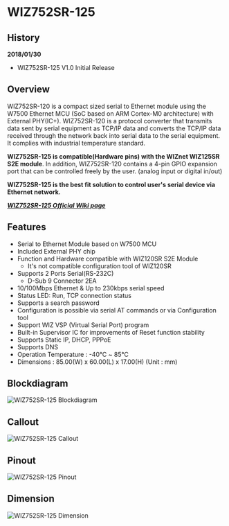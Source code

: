 # WIZ752SR-125
## History
**2018/01/30**
- WIZ752SR-125 V1.0 Initial Release

## Overview

WIZ752SR-120 is a compact sized serial to Ethernet module using the W7500 Ethernet MCU (SoC based on ARM Cortex-M0 architecture) with External PHY(IC+). WIZ752SR-120 is a protocol converter that transmits data sent by serial equipment as TCP/IP data and converts the TCP/IP data received through the network back into serial data to the serial equipment. It complies with industrial temperature standard.

**WIZ752SR-125 is compatible(Hardware pins) with the WIZnet WIZ125SR S2E module**. In addition, WIZ752SR-120 contains a 4-pin GPIO expansion port that can be controlled freely by the user. (analog input or digital in/out)

**WIZ752SR-125 is the best fit solution to control user's serial device via Ethernet network.**

 [***WIZ752SR-125 Official Wiki page***](https://wizwiki.net/wiki/doku.php?id=products:s2e_module:wiz752sr-125:start)


## Features

- Serial to Ethernet Module based on W7500 MCU
- Included External PHY chip
- Function and Hardware compatible with WIZ120SR S2E Module
	- It's not compatible configuration tool of WIZ120SR
- Supports 2 Ports Serial(RS-232C)
	- D-Sub 9 Connector 2EA
- 10/100Mbps Ethernet & Up to 230kbps serial speed
- Status LED: Run, TCP connection status
- Supports a search password
- Configuration is possible via serial AT commands or via Configuration tool
- Support WIZ VSP (Virtual Serial Port) program
- Built-in Supervisor IC for improvements of Reset function stability
- Supports Static IP, DHCP, PPPoE
- Supports DNS
- Operation Temperature : -40℃ ~ 85℃
- Dimensions : 85.00(W) x 60.00(L) x 17.00(H) (Unit : mm)



## Blockdiagram

![WIZ752SR-125 Blockdiagram](https://raw.githubusercontent.com/Wiznet/Hardware-Files-of-WIZnet/master/Serial_to_Ethernet_Module/WIZ752SR-125/Pictures/WIZ752SR-125_blockdiagram.png)


## Callout

![WIZ752SR-125 Callout](https://raw.githubusercontent.com/Wiznet/Hardware-Files-of-WIZnet/master/Serial_to_Ethernet_Module/WIZ752SR-125/Pictures/WIZ752SR-125_callout.png)


## Pinout

![WIZ752SR-125 Pinout](https://raw.githubusercontent.com/Wiznet/Hardware-Files-of-WIZnet/master/Serial_to_Ethernet_Module/WIZ752SR-125/Pictures/WIZ752SR-125_pinout.png)


## Dimension

![WIZ752SR-125 Dimension](https://raw.githubusercontent.com/Wiznet/Hardware-Files-of-WIZnet/master/Serial_to_Ethernet_Module/WIZ752SR-125/Pictures/WIZ752SR-125_Dimension.png)


